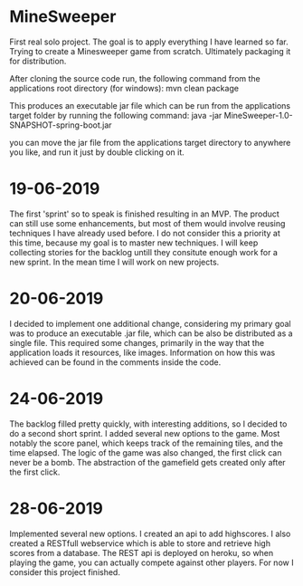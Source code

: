 # MineSweeper

First real solo project.
The goal is to apply everything I have learned so far.
Trying to create a Minesweeper game from scratch.
Ultimately packaging it for distribution.

After cloning the source code run, the following command from the applications root directory (for windows):
mvn clean package

This produces an executable jar file which can be run from the applications target folder by running the following command: 
java -jar MineSweeper-1.0-SNAPSHOT-spring-boot.jar

you can move the jar file from the applications target directory to anywhere you like, and run it just by double clicking on it.

# 19-06-2019
The first 'sprint' so to speak is finished resulting in an MVP.
The product can still use some enhancements, but most of them would involve reusing techniques I have already used before.
I do not consider this a priority at this time, because my goal is to master new techniques. 
I will keep collecting stories for the backlog untill they consitute enough work for a new sprint.
In the mean time I will work on new projects.

# 20-06-2019
I decided to implement one additional change, considering my primary goal was to produce an executable .jar file, which can be also be distributed as a single file. This required some changes, primarily in the way that the application loads it resources, like images. Information on how this was achieved can be found in the comments inside the code.

# 24-06-2019
The backlog filled pretty quickly, with interesting additions, so I decided to do a second short sprint. I added several new options to the game. Most notably the score panel, which keeps track of the remaining tiles, and the time elapsed. The logic of the game was also changed, the first click can never be a bomb. The abstraction of the gamefield gets created only after the first click.

# 28-06-2019
Implemented several new options. I created an api to add highscores. I also created a RESTfull webservice which is able to store and retrieve high scores from a database. The REST api is deployed on heroku, so when playing the game, you can actually compete against other players. For now I consider this project finished. 
